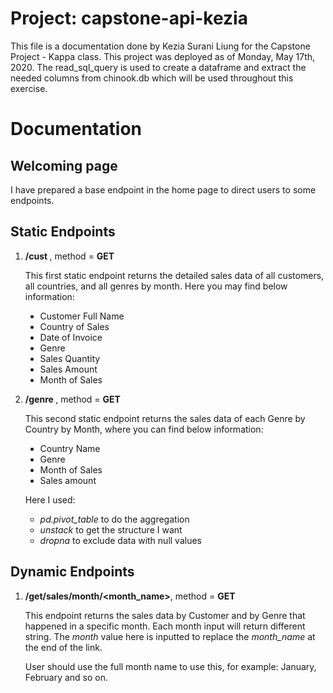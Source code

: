 <h1>Project: capstone-api-kezia</h1>
<body> This file is a documentation done by Kezia Surani Liung for the Capstone Project - Kappa class. This project was deployed as of Monday, May 17th, 2020. The read_sql_query is used to create a dataframe and extract the needed columns from chinook.db which will be used throughout this exercise.</body><br>
<h1> Documentation </h1>
<h2> Welcoming page </h2>
<body> I have prepared a base endpoint in the home page to direct users to some endpoints. </body>
<h2> Static Endpoints </h2>
<ol><li>
<p><b> /cust </b>, method = <b>GET</b> </p>
<p> This first static endpoint returns the detailed sales data of all customers, all countries, and all genres by month. Here you may find below information: </p>
<ul style="list-style-type:disc;">
<li> Customer Full Name </li>
<li> Country of Sales </li>
<li> Date of Invoice </li>
<li> Genre </li>
<li> Sales Quantity </li>
<li> Sales Amount </li>
<li> Month of Sales</li>
</ul></li></ol>
<ol start = "2"><li>
<p><b> /genre </b>, method = <b>GET</b> </p>
<p> This second static endpoint returns the sales data of each Genre by Country by Month, where you can find below information: </p>
<ul style="list-style-type:disc;">
<li> Country Name </li>
<li> Genre </li>
<li> Month of Sales </li>
<li> Sales amount </li>
</ul>
<p> Here I used: </p>
<ul>
<li> <i>pd.pivot_table</i> to do the aggregation</li>
<li> <i>unstack</i> to get the structure I want </li>
<li> <i>dropna</i> to exclude data with null values</li>
</ul></ol>
<h2> Dynamic Endpoints </h2>
<ol><li>
<p><b> /get/sales/month/&lt;month_name&gt;</b>, method = <b>GET</b></p>
<p> This endpoint returns the sales data by Customer and by Genre that happened in a specific month. Each month input will return different string. The <i>month</i> value here is inputted to replace the <i>month_name</i> at the end of the link.</p>
<p>User should use the full month name to use this, for example: January, February and so on.</p>
</li></ol>